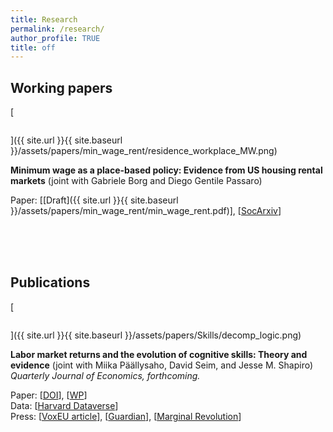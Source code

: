 ```yaml
---
title: Research
permalink: /research/
author_profile: TRUE
title: off
---
```


## Working papers

[<figure style="width: 250px" class="align-left">
  <img src="{{ site.url }}{{ site.baseurl }}/assets/papers/min_wage_rent/residence_workplace_MW.png" alt="">
</figure>]({{ site.url }}{{ site.baseurl }}/assets/papers/min_wage_rent/residence_workplace_MW.png)

**Minimum wage as a place-based policy: Evidence from US housing rental markets**
(joint with Gabriele Borg and Diego Gentile Passaro)

Paper: [[Draft]({{ site.url }}{{ site.baseurl }}/assets/papers/min_wage_rent/min_wage_rent.pdf)], [[SocArxiv](https://osf.io/preprints/socarxiv/zj2sm/)]

<!-- How to open in a new tab
[<a href="{{ site.url }}{{ site.baseurl }}/assets/papers/min_wage_rent/min_wage_rent.pdf" target="_blank">Draft</a>] -->

<br>
<br>
<br>

<!-- tryit: https://www.w3schools.com/html/tryit.asp?filename=tryhtml_intro
<table style="width:100%">   
  <tr>
    <td>
      <img src="https://santiagohermo.github.io/assets/papers/min_wage_rent/residence_workplace_MW.png" alt = "" width = "200">
    </td>
    <figure style="width: 200px" class="align-left">
      <img src="{{ site.url }}{{ site.baseurl }}/assets/papers/min_wage_rent/residence_workplace_MW.png" alt="">
    </figure>
    <td>
    <td>
      <b><font size="+1">Minimum Wage as a Place-Based Policy: Evidence from US Housing Rental Markets</font></b>
     with Gabriele Borg and Diego Gentile Passaro.
    <br>
    <br>
    <i>Draft available upon request. Public draft coming soon.</i>
    </td>
  </tr>
</table> -->



## Publications

[<figure style="width: 250px" class="align-left">
  <img src="{{ site.url }}{{ site.baseurl }}/assets/papers/Skills/decomp_logic.png" alt="">
</figure>]({{ site.url }}{{ site.baseurl }}/assets/papers/Skills/decomp_logic.png)

**Labor market returns and the evolution of cognitive skills: Theory and evidence**
(joint with Miika Päällysaho, David Seim, and Jesse M. Shapiro) <br>
*Quarterly Journal of Economics, forthcoming.*

Paper: [[DOI](https://doi.org/10.1093/qje/qjac022)], [[WP](https://scholar.harvard.edu/files/shapiro/files/skills.pdf)] <br>
Data: [[Harvard Dataverse](https://doi.org/10.7910/DVN/KP9RZX)] <br>
Press: [[VoxEU article](https://voxeu.org/article/economic-incentives-and-cognitive-skill)], [[Guardian](https://www.theguardian.com/commentisfree/2021/aug/29/iqs-are-on-the-rise-but-we-dont-need-hard-facts-any-more)], [[Marginal Revolution](https://marginalrevolution.com/marginalrevolution/2022/05/sunday-assorted-links-364.html)] <br>

